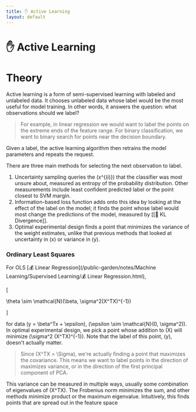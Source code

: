 ```yaml
---
title: ✋ Active Learning
layout: default
---
```


# ✋ Active Learning

# Theory
Active learning is a form of semi-supervised learning with labeled and unlabeled data. It chooses unlabeled data whose label would be the most useful for model training. In other words, it answers the question: what observations should we label?

> For example, in linear regression we would want to label the points on the extreme ends of the feature range. For binary classification, we want to binary search for points near the decision boundary.

Given a label, the active learning algorithm then retrains the model parameters and repeats the request.

There are three main methods for selecting the next observation to label.
1. Uncertainty sampling queries the \(x^{(i)}\) that the classifier was most unsure about, measured as entropy of the probability distribution. Other measurements include least confident predicted label or the point closest to SVM margin.
2. Information-based loss function adds onto this idea by looking at the effect of the label on the model; it finds the point whose label would most change the predictions of the model, measured by [[📏 KL Divergence]].
3. Optimal experimental design finds a point that minimizes the variance of the weight estimates, unlike that previous methods that looked at uncertainty in \(x\) or variance in \(y\).

### Ordinary Least Squares
For OLS [💰 Linear Regression](/public-garden/notes/Machine Learning/Supervised Learning/💰 Linear Regression.html), 

\[

\theta \sim \mathcal{N}(\beta, \sigma^2(X^TX)^{-1})

\]

for data \(y = \beta^Tx + \epsilon\), \(\epsilon \sim \mathcal{N}(0, \sigma^2)\). In optimal experimental design, we pick a point whose addition to \(X\) will minimize \(\sigma^2 (X^TX)^{-1}\). Note that the label of this point, \(y\), doesn't actually matter.

> Since \(X^TX = \Sigma\), we're actually finding a point that maximizes the covariance. This means we want to label points in the direction of maximizes variance, or in the direction of the first principal component of PCA.

This variance can be measured in multiple ways, usually some combination of eigenvalues of \(X^TX\). The Frobenius norm minimizes the sum, and other methods minimize product or the maximum eigenvalue. Intuitively, this finds points that are spread out in the feature space